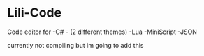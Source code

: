 # Lili-Code
Code editor for 
-C# - (2 different themes)
-Lua
-MiniScript
-JSON

currently not compiling but im going to add this
